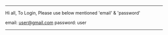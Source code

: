 *********************************************************

Hi all,
To Login, Please use below mentioned 'email' & 'password'

email: user@gmail.com
password: user

*********************************************************